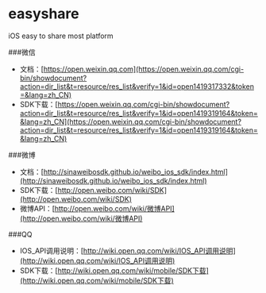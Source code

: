 # easyshare
iOS easy to share most platform


###微信
* 文档：[https://open.weixin.qq.com](https://open.weixin.qq.com/cgi-bin/showdocument?action=dir_list&t=resource/res_list&verify=1&id=open1419317332&token=&lang=zh_CN)
* SDK下载：[https://open.weixin.qq.com/cgi-bin/showdocument?action=dir_list&t=resource/res_list&verify=1&id=open1419319164&token=&lang=zh_CN](https://open.weixin.qq.com/cgi-bin/showdocument?action=dir_list&t=resource/res_list&verify=1&id=open1419319164&token=&lang=zh_CN)

###微博
* 文档：[http://sinaweibosdk.github.io/weibo_ios_sdk/index.html](http://sinaweibosdk.github.io/weibo_ios_sdk/index.html)
* SDK下载：[http://open.weibo.com/wiki/SDK](http://open.weibo.com/wiki/SDK)
* 微博API：[http://open.weibo.com/wiki/微博API](http://open.weibo.com/wiki/微博API)

###QQ
* IOS_API调用说明：[http://wiki.open.qq.com/wiki/IOS_API调用说明](http://wiki.open.qq.com/wiki/IOS_API调用说明)
* SDK下载：[http://wiki.open.qq.com/wiki/mobile/SDK下载](http://wiki.open.qq.com/wiki/mobile/SDK下载)

